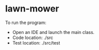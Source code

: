 # lawn-mower

To run the program:
- Open an IDE and launch the main class.
- Code location: ./src
- Test location: ./src/test
